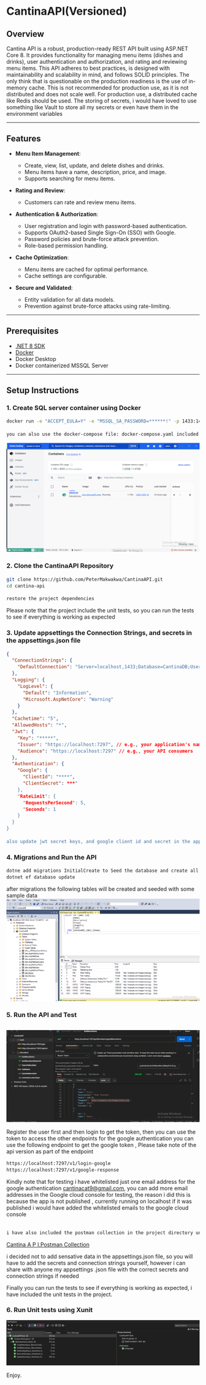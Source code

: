 # CantinaAPI(Versioned)

## Overview

Cantina API is a robust, production-ready REST API built using ASP.NET Core 8. It provides functionality for managing menu items (dishes and drinks), user authentication and authorization, and rating and reviewing menu items. This API adheres to best practices, is designed with maintainability and scalability in mind, and follows SOLID principles.
The only think that is questionable on the production readiness is the use of in-memory cache. This is not recommended for production use, as it is not distributed and does not scale well. For production use, a distributed cache like Redis should be used. The storing of secrets, i would have loved to use something like Vault to store all my secrets or even have them in the environment variables

---

## Features

- **Menu Item Management**:
  - Create, view, list, update, and delete dishes and drinks.
  - Menu items have a name, description, price, and image.
  - Supports searching for menu items.

- **Rating and Review**:
  - Customers can rate and review menu items.

- **Authentication & Authorization**:
  - User registration and login with password-based authentication.
  - Supports OAuth2-based Single Sign-On (SSO) with Google.
  - Password policies and brute-force attack prevention.
  - Role-based permission handling.

- **Cache Optimization**:
  - Menu items are cached for optimal performance.
  - Cache settings are configurable.

- **Secure and Validated**:
  - Entity validation for all data models.
  - Prevention against brute-force attacks using rate-limiting.

---

## Prerequisites

- [.NET 8 SDK](https://dotnet.microsoft.com/download)
- [Docker](https://www.docker.com/)
- Docker Desktop
- Docker containerized MSSQL Server

---

## Setup Instructions


### 1. Create SQL server container using Docker 
```bash
docker run -e "ACCEPT_EULA=Y" -e "MSSQL_SA_PASSWORD=******!" -p 1433:1433 -v "sqlvolume:/var/opt/mssql" --name sqlserver mcr.microsoft.com/mssql/server:2019-latest

you can also use the docker-compose file: docker-compose.yaml included in the project directory to create the container
```
![Cantina S Q L Sever Image](CantinaAPI/Assets/Images/CantinaSQLSeverImage.PNG)

### 2. Clone the CantinaAPI Repository
```bash
git clone https://github.com/PeterMakwakwa/CantinaAPI.git
cd cantina-api

restore the project dependencies

```
Please note that the project include the unit tests, so you can run the tests to see if everything is working as expected

### 3. Update appsettings the Connection Strings, and secrets in the appsettings.json file
```json
{
  "ConnectionStrings": {
    "DefaultConnection": "Server=localhost,1433;Database=CantinaDB;User=sa;Password=****;TrustServerCertificate=True;"
  },
  "Logging": {
    "LogLevel": {
      "Default": "Information",
      "Microsoft.AspNetCore": "Warning"
    }
  },
  "Cachetime": "5",
  "AllowedHosts": "*",
  "Jwt": {
    "Key": "*****",
    "Issuer": "https://localhost:7297", // e.g., your application's name
    "Audience": "https://localhost:7297" // e.g., your API consumers
  },
  "Authentication": {
    "Google": {
      "ClientId": "****",
      "ClientSecret": ***"
    },
    "RateLimit": {
      "RequestsPerSecond": 5,
      "Seconds": 1
    }
  }
}

also update jwt secret keys, and google client id and secret in the appsettings.json file
```

### 4. Migrations and Run the API
```bash
dotne add migrations InitialCreate to Seed the database and create all required tables
dotnet ef database update
```
after migrations the following tables will be created and seeded with some sample data
![Sample Item Image](CantinaAPI/Assets/Images/SampleItemImage.PNG)

### 5. Run the API and Test
```bash

```
![Postman Collection](CantinaAPI/Assets/Images/Postman%20Collection.PNG)

Register the user first and then login to get the token, then you can use the token to access the other endpoints
for the google authentication you can use the following endpoint to get the google token , Please take note of the api version as part of the endpoint
```bash
https://localhost:7297/v1/login-google
https://localhost:7297/v1/google-response
```
Kindly note that for testing i have whitelisted just one email address for the google authentication cantinacat9@gmail.com, you can add more email addresses in the Google cloud console for testing, the reason i did this is because the app is not published , currently running on localhost if it was published i would have added the whitelisted emails to the google cloud console
```bash

i have also included the postman collection in the project directory under Assets, you can import it and test the endpoints
```
[Cantina A P I.Postman Collection](CantinaAPI/Assets/PostmanCollection/CantinaAPI.postman_collection.json)


i decided not to add sensative data in the appsettings.json file, so you will have to add the secrets and connection strings yourself, however i can share with anyone my appsettings .json file with the correct secrets and connection strings if needed


Finally you can run the tests to see if everything is working as expected, i have included the unit tests in the project.


### 6. Run Unit tests using Xunit 


![Unit Tests](CantinaAPI/Assets/Images/unitTests.PNG)


Enjoy.

```bash
